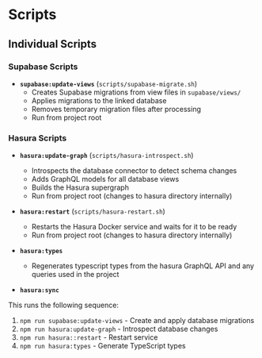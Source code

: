 # Scripts


## Individual Scripts

### Supabase Scripts
- **`supabase:update-views`** (`scripts/supabase-migrate.sh`)
  - Creates Supabase migrations from view files in `supabase/views/`
  - Applies migrations to the linked database
  - Removes temporary migration files after processing
  - Run from project root

### Hasura Scripts
- **`hasura:update-graph`** (`scripts/hasura-introspect.sh`)
  - Introspects the database connector to detect schema changes
  - Adds GraphQL models for all database views
  - Builds the Hasura supergraph
  - Run from project root (changes to hasura directory internally)

- **`hasura:restart`** (`scripts/hasura-restart.sh`)
  - Restarts the Hasura Docker service and waits for it to be ready
  - Run from project root (changes to hasura directory internally)

- **`hasura:types`**
  - Regenerates typescript types from the hasura GraphQL API and any queries used in the project

- **`hasura:sync`**

This runs the following sequence:
1. `npm run supabase:update-views` - Create and apply database migrations
2. `npm run hasura:update-graph` - Introspect database changes
3. `npm run hasura::restart` - Restart service
4. `npm run hasura:types` - Generate TypeScript types

